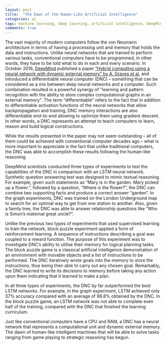 ```yaml
---
layout: post
title:  "The Dawn of the Human-Like Artificial Intelligence"
categories: ai
tags: machine learning, deep learning, artificial intelligence, DeepMind
comments: true
---
```

The vast majority of modern computers follow the von Neumann architecture in terms of having a processing unit and memory that holds the data and instructions. Unlike neural networks that are trained to perform various tasks, conventional computers have to be programmed, in other words, they have to be told what to do in each and every scenario. In October 2016, [DeepMind](http://www.deepmind.com) published a paper [“Hybrid computing using a neural network with dynamic external memory” by A. Graves et al.](https://www.nature.com/articles/nature20101.epdf?author_access_token=ImTXBI8aWbYxYQ51Plys8NRgN0jAjWel9jnR3ZoTv0MggmpDmwljGswxVdeocYSurJ3hxupzWuRNeGvvXnoO8o4jTJcnAyhGuZzXJ1GEaD-Z7E6X_a9R-xqJ9TfJWBqz) and introduced a differentiable neural computer (DNC) – something that can be considered as a mix between deep neural networks and a computer. Such combination resulted in a powerful synergy of "learning and pattern recognition with the ability to store complex computational graphs in an external memory". The term “differentiable” refers to the fact that in addition to differentiable activation functions of the neural networks that allow backpropagation and training, DNC memory interactions are also differentiable end-to-end allowing to optimize them using gradient descent. In other words, a DNC represents an attempt to teach computers to learn, reason and build logical constructions.

While the results presented in the paper may not seem outstanding – all of them could be achieved with conventional computer decades ago – what is more important to appreciate is the fact that unlike traditional computers, the DNC was able to accomplish these results following the human-like reasoning.

DeepMind scientists conducted three types of experiments to test the capabilities of the DNC in comparison with an LSTM neural network. Synthetic question answering test was designed to mimic textual reasoning. For example, given such statements as “Mary is in the garden. Mary picked up a flower.”, followed by a question, “Where is the flower?”, the DNC can combine two supporting facts and produce a correct answer “garden”. In the graph experiments, DNC was trained on the London Underground map to search for an optimal way to get from one station to another. Also, given a family tree, the DNC was able to answer relationship questions like “Who is Simon’s maternal great uncle?”.

Unlike the previous two types of experiments that used supervised learning to train the network, block puzzle experiment applied a form of reinforcement learning. A sequence of instructions describing a goal was coupled to a reward function. The purpose of this experiment was to investigate DNC’s ability to utilise their memory for logical planning tasks. The block puzzle game is a classical artificial intelligence demonstration of an environment with movable objects and a list of instructions to be performed. The DNC iteratively wrote goals into the memory to store the instructions, thus being then able to carry out any chosen goal. Remarkably, the DNC learned to write its decisions to memory before taking any action upon them indicating that it learned to make a plan.

In all three types of experiments, the DNC by far outperformed the best LSTM networks. For example, in the graph experiment, LSTM achieved only 37% accuracy compared with an average of 98.8% obtained by the DNC. In the block puzzle game, an LSTM network was not able to complete even half of the training, compared with the DNC that finished the learning curriculum.

Just like conventional computers have a CPU and RAM, a DNC has a neural network that represents a computational unit and dynamic external memory. The dawn of human-like intelligent machines that will be able to solve tasks ranging from game playing to strategic reasoning has begun.
